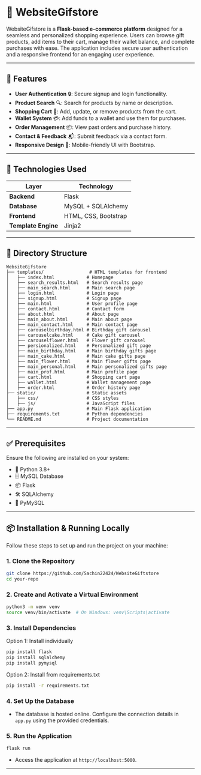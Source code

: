 # 🎁 WebsiteGifstore

WebsiteGifstore is a **Flask-based e-commerce platform** designed for a seamless and personalized shopping experience. Users can browse gift products, add items to their cart, manage their wallet balance, and complete purchases with ease. The application includes secure user authentication and a responsive frontend for an engaging user experience.

---

## 🚀 Features

- **User Authentication** 🔒: Secure signup and login functionality.
- **Product Search** 🔍: Search for products by name or description.
- **Shopping Cart** 🛒: Add, update, or remove products from the cart.
- **Wallet System** 💳: Add funds to a wallet and use them for purchases.
- **Order Management** 📦: View past orders and purchase history.
- **Contact & Feedback** 📬: Submit feedback via a contact form.
- **Responsive Design** 📱: Mobile-friendly UI with Bootstrap.

---

## 🧠 Technologies Used

| **Layer**            | **Technology**           |
|-----------------------|--------------------------|
| **Backend**           | Flask                   |
| **Database**          | MySQL + SQLAlchemy      |
| **Frontend**          | HTML, CSS, Bootstrap    |
| **Template Engine**   | Jinja2                  |

---

## 📁 Directory Structure

```
WebsiteGifstore
├── templates/                 # HTML templates for frontend
│   ├── index.html            # Homepage
│   ├── search_results.html   # Search results page
│   ├── main_search.html      # Main search page
│   ├── login.html            # Login page
│   ├── signup.html           # Signup page
│   ├── main.html             # User profile page
│   ├── contact.html          # Contact form
│   ├── about.html            # About page
│   ├── main_about.html       # Main about page
│   ├── main_contact.html     # Main contact page
│   ├── carouselbirthday.html # Birthday gift carousel
│   ├── carouselcake.html     # Cake gift carousel
│   ├── carouselflower.html   # Flower gift carousel
│   ├── persionalized.html    # Personalized gift page
│   ├── main_birthday.html    # Main birthday gifts page
│   ├── main_cake.html        # Main cake gifts page
│   ├── main_flower.html      # Main flower gifts page
│   ├── main_personal.html    # Main personalized gifts page
│   ├── main_prof.html        # Main profile page
│   ├── cart.html             # Shopping cart page
│   ├── wallet.html           # Wallet management page
│   ├── order.html            # Order history page
├── static/                   # Static assets
│   ├── css/                  # CSS styles
│   ├── js/                   # JavaScript files
├── app.py                    # Main Flask application
├── requirements.txt          # Python dependencies
└── README.md                 # Project documentation
```

---

## ✅ Prerequisites

Ensure the following are installed on your system:
- 🐍 Python 3.8+
- 🗄 MySQL Database
- 📦 Flask
- 🛠 SQLAlchemy
- 🔗 PyMySQL

---

## 📦 Installation & Running Locally

Follow these steps to set up and run the project on your machine:

### 1. Clone the Repository
```bash
git clone https://github.com/Sachin22424/WebsiteGiftstore
cd your-repo
```

### 2. Create and Activate a Virtual Environment
```bash
python3 -m venv venv
source venv/bin/activate  # On Windows: venv\Scripts\activate
```

### 3. Install Dependencies
Option 1: Install individually
```bash
pip install flask
pip install sqlalchemy
pip install pymysql
```

Option 2: Install from requirements.txt
```bash
pip install -r requirements.txt
```

### 4. Set Up the Database
- The database is hosted online. Configure the connection details in `app.py` using the provided credentials.

### 5. Run the Application
```bash
flask run
```
- Access the application at `http://localhost:5000`.

---
